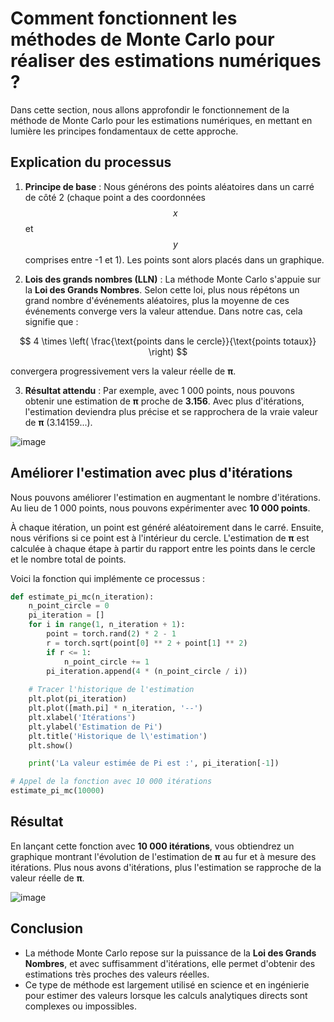 # Comment fonctionnent les méthodes de Monte Carlo pour réaliser des estimations numériques ?

Dans cette section, nous allons approfondir le fonctionnement de la méthode de Monte Carlo pour les estimations numériques, en mettant en lumière les principes fondamentaux de cette approche.

## Explication du processus

1. **Principe de base** : Nous générons des points aléatoires dans un carré de côté 2 (chaque point a des coordonnées $$x$$ et $$y$$ comprises entre -1 et 1). Les points sont alors placés dans un graphique.

2. **Lois des grands nombres (LLN)** : La méthode Monte Carlo s'appuie sur la **Loi des Grands Nombres**. Selon cette loi, plus nous répétons un grand nombre d'événements aléatoires, plus la moyenne de ces événements converge vers la valeur attendue. Dans notre cas, cela signifie que :

$$
4 \times \left( \frac{\text{points dans le cercle}}{\text{points totaux}} \right)
$$

   convergera progressivement vers la valeur réelle de **π**.

3. **Résultat attendu** : Par exemple, avec 1 000 points, nous pouvons obtenir une estimation de **π** proche de **3.156**. Avec plus d'itérations, l'estimation deviendra plus précise et se rapprochera de la vraie valeur de **π** (3.14159...).


![image](https://github.com/user-attachments/assets/e1174ae6-c2bb-413b-ac7d-5816cac4c692)


## Améliorer l'estimation avec plus d'itérations

Nous pouvons améliorer l'estimation en augmentant le nombre d'itérations. Au lieu de 1 000 points, nous pouvons expérimenter avec **10 000 points**.

À chaque itération, un point est généré aléatoirement dans le carré. Ensuite, nous vérifions si ce point est à l'intérieur du cercle. L'estimation de **π** est calculée à chaque étape à partir du rapport entre les points dans le cercle et le nombre total de points.

Voici la fonction qui implémente ce processus :

```python
def estimate_pi_mc(n_iteration):
    n_point_circle = 0
    pi_iteration = []
    for i in range(1, n_iteration + 1):
        point = torch.rand(2) * 2 - 1
        r = torch.sqrt(point[0] ** 2 + point[1] ** 2)
        if r <= 1:
            n_point_circle += 1
        pi_iteration.append(4 * (n_point_circle / i))
    
    # Tracer l'historique de l'estimation
    plt.plot(pi_iteration)
    plt.plot([math.pi] * n_iteration, '--')
    plt.xlabel('Itérations')
    plt.ylabel('Estimation de Pi')
    plt.title('Historique de l\'estimation')
    plt.show()

    print('La valeur estimée de Pi est :', pi_iteration[-1])

# Appel de la fonction avec 10 000 itérations
estimate_pi_mc(10000)
```

## Résultat

En lançant cette fonction avec **10 000 itérations**, vous obtiendrez un graphique montrant l'évolution de l'estimation de **π** au fur et à mesure des itérations. Plus nous avons d'itérations, plus l'estimation se rapproche de la valeur réelle de **π**.

![image](https://github.com/user-attachments/assets/887e769b-db79-476a-91de-7473d9f301ab)


## Conclusion

- La méthode Monte Carlo repose sur la puissance de la **Loi des Grands Nombres**, et avec suffisamment d'itérations, elle permet d'obtenir des estimations très proches des valeurs réelles. 
- Ce type de méthode est largement utilisé en science et en ingénierie pour estimer des valeurs lorsque les calculs analytiques directs sont complexes ou impossibles.
